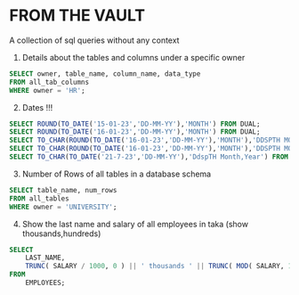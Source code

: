 # FROM THE VAULT  
A collection of sql queries without any context

1. Details about the tables and columns under a specific owner
```sql
SELECT owner, table_name, column_name, data_type
FROM all_tab_columns
WHERE owner = 'HR';
```

2. Dates !!!
```sql
SELECT ROUND(TO_DATE('15-01-23','DD-MM-YY'),'MONTH') FROM DUAL;
SELECT ROUND(TO_DATE('16-01-23','DD-MM-YY'),'MONTH') FROM DUAL;
SELECT TO_CHAR(ROUND(TO_DATE('16-01-23','DD-MM-YY'),'MONTH'),'DDSPTH MONTH,YEAR') FROM DUAL;
SELECT TO_CHAR(ROUND(TO_DATE('16-01-23','DD-MM-YY'),'MONTH'),'DDSPTH MONTH,YEAR') FROM DUAL;
SELECT TO_CHAR(TO_DATE('21-7-23','DD-MM-YY'),'DdspTH Month,Year') FROM DUAL;
```

3. Number of Rows of all tables in a database schema
```sql
SELECT table_name, num_rows
FROM all_tables
WHERE owner = 'UNIVERSITY';
```

4. Show the last name and salary of all employees in taka (show thousands,hundreds)
```sql
SELECT
	LAST_NAME,
	TRUNC( SALARY / 1000, 0 ) || ' thousands ' || TRUNC( MOD( SALARY, 1000 ) / 100, 0 ) || ' hundreds ' || MOD( SALARY, 100 ) || ' taka only' "Salary In Taka" 
FROM
	EMPLOYEES;
```

